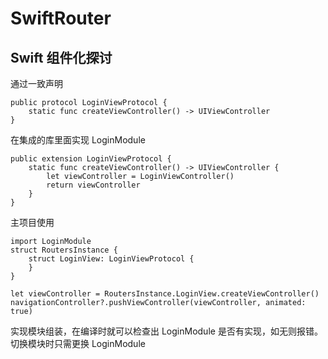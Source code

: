 # SwiftRouter

## Swift 组件化探讨

通过一致声明
```
public protocol LoginViewProtocol {
    static func createViewController() -> UIViewController
}
```

在集成的库里面实现 LoginModule
```
public extension LoginViewProtocol {
    static func createViewController() -> UIViewController {
        let viewController = LoginViewController()
        return viewController
    }
}
```

主项目使用
```
import LoginModule
struct RoutersInstance {
    struct LoginView: LoginViewProtocol {
    }
}

let viewController = RoutersInstance.LoginView.createViewController()
navigationController?.pushViewController(viewController, animated: true)
```
实现模块组装，在编译时就可以检查出 LoginModule 是否有实现，如无则报错。切换模块时只需更换 LoginModule
